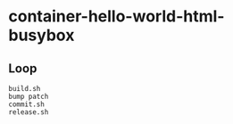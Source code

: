 # container-hello-world-html-busybox

## Loop

```shell
build.sh
bump patch
commit.sh
release.sh
```
